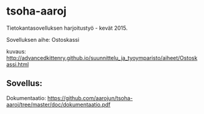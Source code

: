 # tsoha-aaroj

Tietokantasovelluksen harjoitustyö - kevät 2015.

Sovelluksen aihe: Ostoskassi

kuvaus: http://advancedkittenry.github.io/suunnittelu_ja_tyoymparisto/aiheet/Ostoskassi.html

Sovellus:
-

Dokumentaatio:
https://github.com/aarojun/tsoha-aaroj/tree/master/doc/dokumentaatio.pdf
